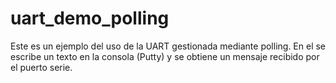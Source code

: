 # uart_demo_polling

Este es un ejemplo del uso de la UART gestionada mediante polling. En el se escribe un texto en la consola (Putty) y se obtiene un mensaje recibido por el puerto serie.

